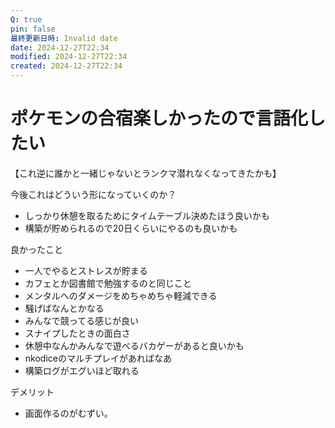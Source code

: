 ```yaml
---
Q: true
pin: false
最終更新日時: Invalid date
date: 2024-12-27T22:34
modified: 2024-12-27T22:34
created: 2024-12-27T22:34
---
```

# ポケモンの合宿楽しかったので言語化したい

【これ逆に誰かと一緒じゃないとランクマ潜れなくなってきたかも】

今後これはどういう形になっていくのか？

- しっかり休憩を取るためにタイムテーブル決めたほう良いかも  
- 構築が貯められるので20日くらいにやるのも良いかも  

良かったこと

- 一人でやるとストレスが貯まる  
- カフェとか図書館で勉強するのと同じこと  
- メンタルへのダメージをめちゃめちゃ軽減できる  
- 騒げばなんとかなる  
- みんなで競ってる感じが良い  
- スナイプしたときの面白さ  
- 休憩中なんかみんなで遊べるバカゲーがあると良いかも  
- nkodiceのマルチプレイがあればなあ  
- 構築ログがエグいほど取れる  

デメリット

- 画面作るのがむずい。